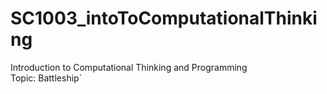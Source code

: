 # SC1003_intoToComputationalThinking
Introduction to Computational Thinking and Programming <br />
Topic: Battleship`